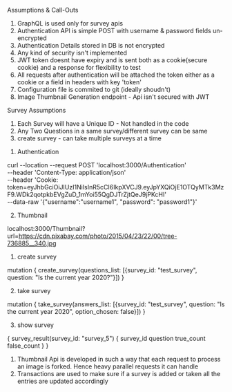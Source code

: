 Assumptions & Call-Outs

1. GraphQL is used only for survey apis
2. Authentication API is simple POST with username & password fields un-encrypted
3. Authentication Details stored in DB is not encrypted
4. Any kind of security isn't implemented
5. JWT token doesnt have expiry and is sent both as a cookie(secure cookie) and a response for flexibility to test
6. All requests after authentication will be attached the token either as a cookie or a field in headers with key 'token'
7. Configuration file is commited to git (ideally shoudn't)
8. Image Thumbnail Generation endpoint - Api isn't secured with JWT


Survey Assumptions

1. Each Survey will have a Unique ID -  Not handled in the code
2. Any Two Questions in a same survey/different survey can be same
3. create survey - can take multiple surveys at a time


<!-- Ex rest requests -->
1. Authentication

curl --location --request POST 'localhost:3000/Authentication' \
--header 'Content-Type: application/json' \
--header 'Cookie: token=eyJhbGciOiJIUzI1NiIsInR5cCI6IkpXVCJ9.eyJpYXQiOjE1OTQyMTk3MzF9.WDk2qotpkbEVgZuD_1mYoi55QgDJTrZjtQeJ9jPKcHI' \
--data-raw '{"username":"username1", "password": "password1"}'

2. Thumbnail

localhost:3000/Thumbnail?url=https://cdn.pixabay.com/photo/2015/04/23/22/00/tree-736885__340.jpg


<!-- Ex queries & mutations (GraphQL)-->


1. create survey

mutation {
  create_survey(questions_list: [{survey_id: "test_survey", question: "Is the current year 2020?"}]) 
}


2. take survey

mutation {
  take_survey(answers_list: [{survey_id: "test_survey", question: "Is the current year 2020", option_chosen: false}]) 
}


3. show survey

{
  survey_result(survey_id: "survey_5") {
    survey_id
    question
    true_count
    false_count
  }
}

<!-- Hilights -->
1. Thumbnail Api is developed in such a way that each request to process an image is forked. Hence heavy parallel requests it can handle
2. Transactions are used to make sure if a survey is added or taken all the entries are updated accordingly